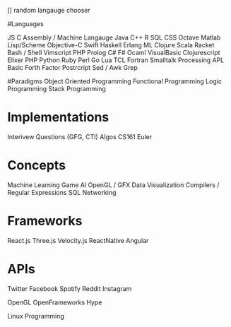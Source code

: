 

[] random langauge chooser

#Languages

JS
C
Assembly / Machine Langauge 
Java
C++
R
SQL
CSS
Octave
Matlab
Lisp/Scheme
Objective-C
Swift
Haskell
Erlang
ML
Clojure
Scala
Racket
Bash / Shell
Vimscript
PHP
Prolog
C#
F#
Ocaml
VisualBasic
Clojurescript
Elixer
PHP
Python
Ruby
Perl
Go
Lua
TCL
Fortran
Smalltalk
Processing
APL
Basic
Forth
Factor
Postrcript
Sed / Awk
Grep


#Paradigms
Object Oriented Programming
Functional  Programming
Logic  Programming
Stack Programming


# Implementations
Interivew Questions (GFG, CTI)
Algos CS161
Euler


# Concepts 
Machine Learning
Game AI
OpenGL / GFX
Data Visualization
Compilers / Regular Expressions
SQL
Networking


# Frameworks
React.js
Three.js
Velocity.js
ReactNative
Angular




# APIs

Twitter
Facebook
Spotify
Reddit
Instagram



OpenGL
OpenFrameworks
Hype



Linux Programming
